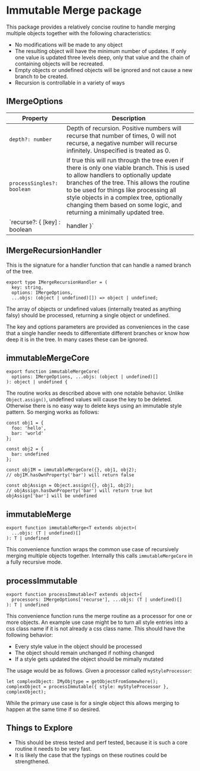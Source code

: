 # Immutable Merge package

This package provides a relatively concise routine to handle merging multiple objects together with the following characteristics:

- No modifications will be made to any object
- The resulting object will have the minimum number of updates. If only one value is updated three levels deep, only that value and the chain of containing objects will be recreated.
- Empty objects or undefined objects will be ignored and not cause a new branch to be created.
- Recursion is controllable in a variety of ways

## IMergeOptions

| Property                                  | Description                                                                                                                                                                                                                                                                                                                                        |
| ----------------------------------------- | -------------------------------------------------------------------------------------------------------------------------------------------------------------------------------------------------------------------------------------------------------------------------------------------------------------------------------------------------- |
| `depth?: number`                          | Depth of recursion. Positive numbers will recurse that number of times, 0 will not recurse, a negative number will recurse infinitely. Unspecified is treated as 0.                                                                                                                                                                                |
| `processSingles?: boolean`                | If true this will run through the tree even if there is only one viable branch. This is used to allow handlers to optionally update branches of the tree. This allows the routine to be used for things like processing all style objects in a complex tree, optionally changing them based on some logic, and returning a minimally updated tree. |
| `recurse?: { [key] : boolean | handler }` | This allows overriding the normal handling based on the name of encountered keys. A value of true means that the routine will always recurse if that value is encountered. Specifying a handler function will cause that handler to be run when that key is encountered.                                                                           |

## IMergeRecursionHandler

This is the signature for a handler function that can handle a named branch of the tree.

    export type IMergeRecursionHandler = (
      key: string,
      options: IMergeOptions,
      ...objs: (object | undefined)[]) => object | undefined;

The array of objects or undefined values (internally treated as anything falsy) should be processed, returning a single object or undefined.

The key and options parameters are provided as conveniences in the case that a single handler needs to differentiate different branches or know how deep it is in the tree. In many cases these can be ignored.

## immutableMergeCore

    export function immutableMergeCore(
      options: IMergeOptions, ...objs: (object | undefined)[]
    ): object | undefined {

The routine works as described above with one notable behavior. Unlike `Object.assign()`, undefined values will cause the key to be deleted. Otherwise there is no easy way to delete keys using an immutable style pattern. So merging works as follows:

    const obj1 = {
      foo: 'hello',
      bar: 'world'
    };

    const obj2 = {
      bar: undefined
    };

    const objIM = immutableMergeCore({}, obj1, obj2);
    // objIM.hasOwnProperty('bar') will return false

    const objAssign = Object.assign({}, obj1, obj2);
    // objAssign.hasOwnProperty('bar') will return true but objAssign['bar'] will be undefined

## immutableMerge

    export function immutableMerge<T extends object>(
      ...objs: (T | undefined)[]
    ): T | undefined

This convenience function wraps the common use case of recursively merging multiple objects together. Internally this calls `immutableMergeCore` in a fully recursive mode.

## processImmutable

    export function processImmutable<T extends object>(
      processors: IMergeOptions['recurse'], ...objs: (T | undefined)[]
    ): T | undefined

This convenience function runs the merge routine as a processor for one or more objects. An example use case might be to turn all style entries into a css class name if it is not already a css class name. This should have the following behavior:

- Every style value in the object should be processed
- The object should remain unchanged if nothing changed
- If a style gets updated the object should be mimally mutated

The usage would be as follows. Given a processor called `myStyleProcessor`:

    let complexObject: IMyObjtype = getObjectFromSomewhere();
    complexObject = processImmutable({ style: myStyleProcessor }, complexObject);

While the primary use case is for a single object this allows merging to happen at the same time if so desired.

## Things to Explore

- This should be stress tested and perf tested, because it is such a core routine it needs to be very fast.
- It is likely the case that the typings on these routines could be strengthened.
